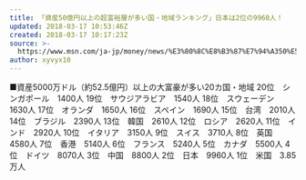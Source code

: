 ```yaml
---
title: 「資産50億円以上の超富裕層が多い国・地域ランキング」日本は2位の9960人！
updated: 2018-03-17 10:53:46Z
created: 2018-03-17 10:17:23Z
source: >-
  https://www.msn.com/ja-jp/money/news/%E3%80%8C%E8%B3%87%E7%94%A350%E5%84%84%E5%86%86%E4%BB%A5%E4%B8%8A%E3%81%AE%E8%B6%85%E5%AF%8C%E8%A3%95%E5%B1%A4%E3%81%8C%E5%A4%9A%E3%81%84%E5%9B%BD%E3%83%BB%E5%9C%B0%E5%9F%9F%E3%83%A9%E3%83%B3%E3%82%AD%E3%83%B3%E3%82%B0%E3%80%8D%E6%97%A5%E6%9C%AC%E3%81%AF2%E4%BD%8D%E3%81%AE9960%E4%BA%BA%EF%BC%81/ar-BBKkcBh
author: xyvyx10
---
```


■資産5000万ドル（約52.5億円）以上の大富豪が多い20カ国・地域
20位　シンガポール　1400人
19位　サウジアラビア　1540人
18位　スウェーデン　1630人
17位　オランダ　1650人
16位　スペイン　1690人
15位　台湾　2010人
14位　ブラジル　2390人
13位　韓国　2610人
12位　ロシア　2620人
11位　インド　2920人
10位　イタリア　3150人
9位　スイス　3710人
8位　英国　4580人
7位　香港　5140人
6位　フランス　5240人
5位　カナダ　5500人
4位　ドイツ　8070人
3位　中国　8800人
2位　日本　9960人
1位　米国　3.85万人